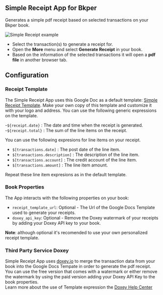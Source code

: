 ## Simple Receipt App for Bkper 

Generates a simple pdf receipt based on selected transactions on your Bkper book. 


![Simple Receipt example](https://storage.googleapis.com/bkper-public/images/Help/bkper-simple-receipt.gif)

- Select the transaction(s) to generate a receipt for. 
- Open the **More** menu and select **Generate Receipt** in your book. 
- Based on the information of the selected transactions it will open a **pdf file** in another browser tab.




## Configuration

### Receipt Template
The Simple Receipt App uses this Google Doc as a default template:  [Simple Receipt Template](https://docs.google.com/document/d/1MMENpgkJu24RqHDtVvn9jEJRcEgBo_KtND123VFNTnk/edit?usp=sharing). Make your own copy of this template and customize it with your logo and address.
You can use the following generic expressions on the template.   

-```${receipt.date}``` : The date and time when the receipt is generated.   
-```${receipt.total}``` : The sum of the line items on the receipt. 

You can use the following expresions for line items on your receipt.
- ```$[transactions.date]``` : The post date of the line item.
- ```$[transactions.description]``` : The description of the line item.
- ```$[transactions.account]``` : The credit account of the line item.
- ```$[transactions.amount]``` : The line item amount. 

Repeat these line item expresions as in the default template.


### Book Properties

The App interacts with the following properties on your book:

- ```receipt_template_url```: Optional - The Url of the Google Docs Template used to generate your receipts. 
- ```doxey_api_key```: Optional - Remove the Doxey watermark of your receipts by adding your Doxey API key to your book.

**Note**: although optional it's recomended to use your own personalized receipt template.



### Third Party Service Doxey
Simple Receipt App uses [doxey.io](https://www.doxey.io/) to merge the transaction data from your book into the Google Docs Tempate in order to generate the pdf receipt.
You can use the free version that comes with a watermark or either remove the watermark by using the paid version adding your Doxey API Key to the book properties.    
Learn more about the use of Template expression the [Doxey Help Center](https://help.doxey.io/en/templates/overview.html)






